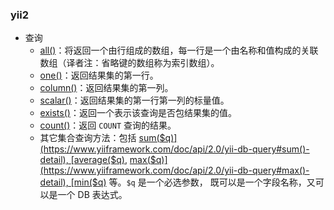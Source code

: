 ### yii2

* 查询
  - [all()](https://www.yiiframework.com/doc/api/2.0/yii-db-query#all()-detail)：将返回一个由行组成的数组，每一行是一个由名称和值构成的关联数组（译者注：省略键的数组称为索引数组）。
  - [one()](https://www.yiiframework.com/doc/api/2.0/yii-db-query#one()-detail)：返回结果集的第一行。
  - [column()](https://www.yiiframework.com/doc/api/2.0/yii-db-query#column()-detail)：返回结果集的第一列。
  - [scalar()](https://www.yiiframework.com/doc/api/2.0/yii-db-query#scalar()-detail)：返回结果集的第一行第一列的标量值。
  - [exists()](https://www.yiiframework.com/doc/api/2.0/yii-db-query#exists()-detail)：返回一个表示该查询是否包结果集的值。
  - [count()](https://www.yiiframework.com/doc/api/2.0/yii-db-query#count()-detail)：返回 `COUNT` 查询的结果。
  - 其它集合查询方法：包括 [sum($q)](https://www.yiiframework.com/doc/api/2.0/yii-db-query#sum()-detail), [average($q)](https://www.yiiframework.com/doc/api/2.0/yii-db-query#average()-detail), [max($q)](https://www.yiiframework.com/doc/api/2.0/yii-db-query#max()-detail), [min($q)](https://www.yiiframework.com/doc/api/2.0/yii-db-query#min()-detail) 等。`$q` 是一个必选参数， 既可以是一个字段名称，又可以是一个 DB 表达式。